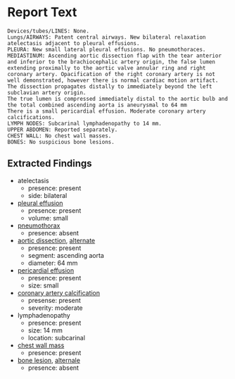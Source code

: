 # Report Text

```text
Devices/tubes/LINES: None.
Lungs/AIRWAYS: Patent central airways. New bilateral relaxation atelectasis adjacent to pleural effusions.
PLEURA: New small lateral pleural effusions. No pneumothoraces.
MEDIASTINUM: Ascending aortic dissection flap with the tear anterior and inferior to the brachiocephalic artery origin, the false lumen extending proximally to the aortic valve annular ring and right coronary artery. Opacification of the right coronary artery is not well demonstrated, however there is normal cardiac motion artifact.
The dissection propagates distally to immediately beyond the left subclavian artery origin.
The true lumen is compressed immediately distal to the aortic bulb and the total combined ascending aorta is aneurysmal to 64 mm
There is a small pericardial effusion. Moderate coronary artery calcifications.
LYMPH NODES: Subcarinal lymphadenopathy to 14 mm.
UPPER ABDOMEN: Reported separately.
CHEST WALL: No chest wall masses.
BONES: No suspicious bone lesions.
```

## Extracted Findings

- atelectasis
  - presence: present
  - side: bilateral
- [pleural effusion](../../definitions/hood/pleural-effusion.md)
  - presence: present
  - volume: small
- [pneumothorax](../../definitions/hood/pneumothorax.md)
  - presence: absent
- [aortic dissection](../../definitions/hood/aortic-dissection.md), [alternate](../../definitions/hood/aortic-measurements.md)
  - presence: present
  - segment: ascending aorta
  - diameter: 64 mm
- [pericardial effusion](../../definitions/hood/pericardial-effusion.md)
  - presence: present
  - size: small
- [coronary artery calcification](../../definitions/nuance/coronary_artery_calcification.json)
  - presense: present
  - severity: moderate
- lymphadenopathy
  - presence: present
  - size: 14 mm
  - location: subcarinal
- [chest wall mass](../../definitions/nuance/chest_wall_mass.json)
  - presence: present
- [bone lesion](../../definitions/hood/sclerotic-lesion.md), [alternale](../../definitions/hood/lytic-lesion.md)
  - presence: absent
  